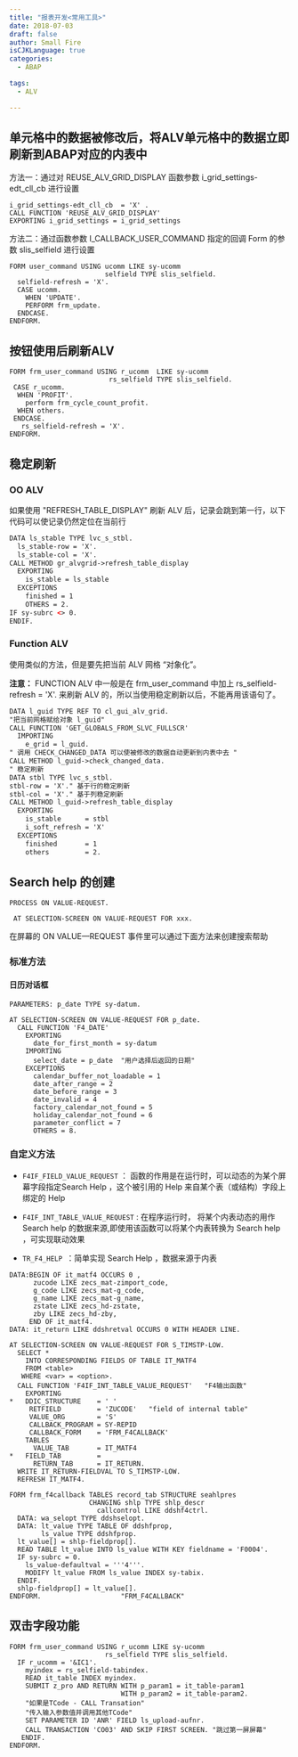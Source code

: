 ```yaml
---
title: "报表开发<常用工具>"
date: 2018-07-03
draft: false
author: Small Fire
isCJKLanguage: true
categories: 
  - ABAP

tags: 
  - ALV

---
```


## 单元格中的数据被修改后，将ALV单元格中的数据立即刷新到ABAP对应的内表中

方法一：通过对 REUSE_ALV_GRID_DISPLAY 函数参数 i_grid_settings-edt_cll_cb 进行设置

```JS
i_grid_settings-edt_cll_cb  = 'X' .
CALL FUNCTION 'REUSE_ALV_GRID_DISPLAY'
EXPORTING i_grid_settings = i_grid_settings
```

方法二：通过函数参数 I_CALLBACK_USER_COMMAND 指定的回调 Form 的参数 slis_selfield 进行设置

```JS
FORM user_command USING ucomm LIKE sy-ucomm
                        selfield TYPE slis_selfield.
  selfield-refresh = 'X'.
  CASE ucomm.
    WHEN 'UPDATE'.
    PERFORM frm_update.
  ENDCASE.
ENDFORM. 
```

## 按钮使用后刷新ALV

```jS
FORM frm_user_command USING r_ucomm  LIKE sy-ucomm
                         rs_selfield TYPE slis_selfield.
 CASE r_ucomm.
  WHEN 'PROFIT'.
    perform frm_cycle_count_profit.
  WHEN others.
 ENDCASE.
   rs_selfield-refresh = 'X'.
ENDFORM.
```

## 稳定刷新

### OO ALV

如果使用 "REFRESH_TABLE_DISPLAY" 刷新 ALV 后，记录会跳到第一行，以下代码可以使记录仍然定位在当前行 

```html
DATA ls_stable TYPE lvc_s_stbl.
  ls_stable-row = 'X'.
  ls_stable-col = 'X'.
CALL METHOD gr_alvgrid->refresh_table_display
  EXPORTING
    is_stable = ls_stable
  EXCEPTIONS
    finished = 1
    OTHERS = 2.
IF sy-subrc <> 0.
ENDIF.
```

### Function ALV

使用类似的方法，但是要先把当前 ALV 网格 “对象化”。

**注意：** FUNCTION ALV 中一般是在 frm_user_command 中加上 rs_selfield-refresh = 'X'. 来刷新 ALV 的，所以当使用稳定刷新以后，不能再用该语句了。

```html
DATA l_guid TYPE REF TO cl_gui_alv_grid.
"把当前网格赋给对象 l_guid"
CALL FUNCTION 'GET_GLOBALS_FROM_SLVC_FULLSCR'
  IMPORTING
    e_grid = l_guid.
" 调用 CHECK_CHANGED_DATA 可以使被修改的数据自动更新到内表中去 "
CALL METHOD l_guid->check_changed_data.
" 稳定刷新
DATA stbl TYPE lvc_s_stbl.
stbl-row = 'X'." 基于行的稳定刷新
stbl-col = 'X'." 基于列稳定刷新
CALL METHOD l_guid->refresh_table_display
  EXPORTING
    is_stable      = stbl
    i_soft_refresh = 'X'
  EXCEPTIONS
    finished       = 1
    others         = 2.
```

## Search help 的创建

`PROCESS ON VALUE-REQUEST.`

` AT SELECTION-SCREEN ON VALUE-REQUEST FOR xxx.`

在屏幕的 ON VALUE—REQUEST 事件里可以通过下面方法来创建搜索帮助

### 标准方法

#### 日历对话框

```ABAP
PARAMETERS: p_date TYPE sy-datum.

AT SELECTION-SCREEN ON VALUE-REQUEST FOR p_date.
  CALL FUNCTION 'F4_DATE'
    EXPORTING
      date_for_first_month = sy-datum
    IMPORTING
      select_date = p_date  "用户选择后返回的日期"
    EXCEPTIONS
      calendar_buffer_not_loadable = 1
      date_after_range = 2
      date_before_range = 3
      date_invalid = 4
      factory_calendar_not_found = 5
      holiday_calendar_not_found = 6
      parameter_conflict = 7
      OTHERS = 8.
```

### 自定义方法

-   `F4IF_FIELD_VALUE_REQUEST` ： 函数的作用是在运行时，可以动态的为某个屏幕字段指定Search Help ，这个被引用的 Help 来自某个表（或结构）字段上绑定的 Help

-  `F4IF_INT_TABLE_VALUE_REQUEST` : 在程序运行时， 将某个内表动态的用作 Search help 的数据来源,即使用该函数可以将某个内表转换为 Search help ，可实现联动效果

- `TR_F4_HELP `：简单实现 Search Help ，数据来源于内表

```ABAP
DATA:BEGIN OF it_matf4 OCCURS 0 ,
      zucode LIKE zecs_mat-zimport_code,
      g_code LIKE zecs_mat-g_code,
      g_name LIKE zecs_mat-g_name,
      zstate LIKE zecs_hd-zstate,
      zby LIKE zecs_hd-zby,
     END OF it_matf4. 
DATA: it_return LIKE ddshretval OCCURS 0 WITH HEADER LINE.

AT SELECTION-SCREEN ON VALUE-REQUEST FOR S_TIMSTP-LOW.
  SELECT *
    INTO CORRESPONDING FIELDS OF TABLE IT_MATF4
    FROM <table>  
   WHERE <var> = <option>.
  CALL FUNCTION 'F4IF_INT_TABLE_VALUE_REQUEST'   "F4输出函数"
    EXPORTING
*   DDIC_STRUCTURE    = ' '
     RETFIELD         = 'ZUCODE'   "field of internal table"
     VALUE_ORG        = 'S'
     CALLBACK_PROGRAM = SY-REPID
     CALLBACK_FORM    = 'FRM_F4CALLBACK'
    TABLES
      VALUE_TAB       = IT_MATF4
*   FIELD_TAB         =
      RETURN_TAB      = IT_RETURN.
  WRITE IT_RETURN-FIELDVAL TO S_TIMSTP-LOW.
  REFRESH IT_MATF4.

FORM frm_f4callback TABLES record_tab STRUCTURE seahlpres
                    CHANGING shlp TYPE shlp_descr
                      callcontrol LIKE ddshf4ctrl.
  DATA: wa_selopt TYPE ddshselopt.
  DATA: lt_value TYPE TABLE OF ddshfprop,
        ls_value TYPE ddshfprop.
  lt_value[] = shlp-fieldprop[].
  READ TABLE lt_value INTO ls_value WITH KEY fieldname = 'F0004'.
  IF sy-subrc = 0.
    ls_value-defaultval = '''4'''.
    MODIFY lt_value FROM ls_value INDEX sy-tabix.
  ENDIF.
  shlp-fieldprop[] = lt_value[].
ENDFORM.                    "FRM_F4CALLBACK"
```

## 双击字段功能

```ABAP
FORM frm_user_command USING r_ucomm LIKE sy-ucomm
                        rs_selfield TYPE slis_selfield.                  
  IF r_ucomm = '&IC1'.
    myindex = rs_selfield-tabindex.
    READ it_table INDEX myindex.
    SUBMIT z_pro AND RETURN WITH p_param1 = it_table-param1
                            WITH p_param2 = it_table-param2.
    "如果是TCode - CALL Transation"
    "传入输入参数值并调用其他TCode"
    SET PARAMETER ID 'ANR' FIELD ls_upload-aufnr.
    CALL TRANSACTION 'CO03' AND SKIP FIRST SCREEN. "跳过第一屏屏幕"
   ENDIF.
ENDFORM.
```

